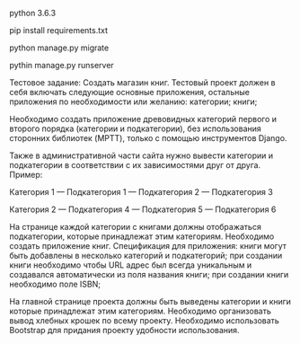 python 3.6.3

pip install requirements.txt

python manage.py migrate

pythin manage.py runserver



Тестовое задание:
Создать магазин книг.
Тестовый проект должен в себя включать следующие основные приложения, остальные приложения по необходимости или желанию:
категории;
книги;

Необходимо создать приложение древовидных категорий первого и второго порядка (категории и подкатегории), без использования сторонних библиотек (MPTT), только с помощью инструментов Django.

Также в административной части сайта нужно вывести категории и подкатегории в соответствии с их зависимостями друг от друга.
Пример:

Категория 1
— Подкатегория 1
— Подкатегория 2
— Подкатегория 3

Категория 2
— Подкатегория 4
— Подкатегория 5
— Подкатегория 6


На странице каждой категории с книгами должны отображаться подкатегории, которые принадлежат этим категориям.
Необходимо создать приложение книг. Спецификация для приложения:
книги могут быть добавлены в несколько категорий и подкатегорий;
при создании книги необходимо чтобы URL адрес был всегда уникальным и создавался автоматически из поля названия книги;
при создании книги необходимо поле ISBN;


На главной странице проекта должны быть выведены категории и книги которые принадлежат этим категориям.
Необходимо организовать вывод хлебных крошек по всему проекту.
Необходимо использовать Bootstrap для придания проекту удобности использования.
